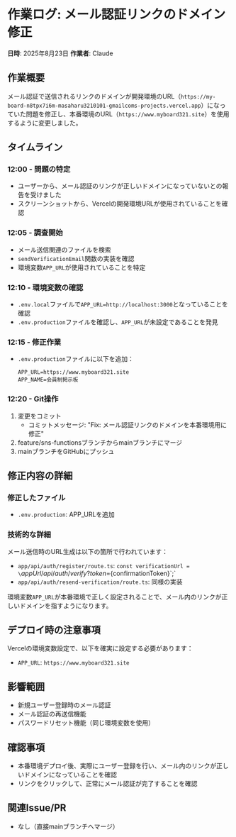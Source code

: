 # 作業ログ: メール認証リンクのドメイン修正

**日時**: 2025年8月23日
**作業者**: Claude

## 作業概要
メール認証で送信されるリンクのドメインが開発環境のURL（`https://my-board-n8tpx7i6m-masaharu3210101-gmailcoms-projects.vercel.app`）になっていた問題を修正し、本番環境のURL（`https://www.myboard321.site`）を使用するように変更しました。

## タイムライン

### 12:00 - 問題の特定
- ユーザーから、メール認証のリンクが正しいドメインになっていないとの報告を受けました
- スクリーンショットから、Vercelの開発環境URLが使用されていることを確認

### 12:05 - 調査開始
- メール送信関連のファイルを検索
- `sendVerificationEmail`関数の実装を確認
- 環境変数`APP_URL`が使用されていることを特定

### 12:10 - 環境変数の確認
- `.env.local`ファイルで`APP_URL=http://localhost:3000`となっていることを確認
- `.env.production`ファイルを確認し、`APP_URL`が未設定であることを発見

### 12:15 - 修正作業
- `.env.production`ファイルに以下を追加：
  ```
  APP_URL=https://www.myboard321.site
  APP_NAME=会員制掲示板
  ```

### 12:20 - Git操作
1. 変更をコミット
   - コミットメッセージ: "Fix: メール認証リンクのドメインを本番環境用に修正"
2. feature/sns-functionsブランチからmainブランチにマージ
3. mainブランチをGitHubにプッシュ

## 修正内容の詳細

### 修正したファイル
- `.env.production`: APP_URLを追加

### 技術的な詳細
メール送信時のURL生成は以下の箇所で行われています：
- `app/api/auth/register/route.ts`: `const verificationUrl = \`${appUrl}/api/auth/verify?token=${confirmationToken}\`;`
- `app/api/auth/resend-verification/route.ts`: 同様の実装

環境変数`APP_URL`が本番環境で正しく設定されることで、メール内のリンクが正しいドメインを指すようになります。

## デプロイ時の注意事項
Vercelの環境変数設定で、以下を確実に設定する必要があります：
- `APP_URL`: `https://www.myboard321.site`

## 影響範囲
- 新規ユーザー登録時のメール認証
- メール認証の再送信機能
- パスワードリセット機能（同じ環境変数を使用）

## 確認事項
- 本番環境デプロイ後、実際にユーザー登録を行い、メール内のリンクが正しいドメインになっていることを確認
- リンクをクリックして、正常にメール認証が完了することを確認

## 関連Issue/PR
- なし（直接mainブランチへマージ）